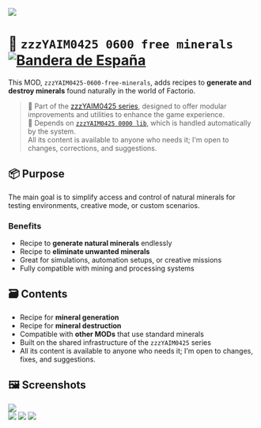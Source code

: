 ![](https://raw.githubusercontent.com/yaim0425/zzzYAIM0425-0600-free-minerals/main/thumbnail.png)

# 🧱 `zzzYAIM0425 0600 free minerals` [![Bandera de España](https://flagcdn.com/20x15/es.png)](https://github.com/yaim0425/zzzYAIM0425-0600-free-minerals/blob/main/Doc/README.md)

This MOD, `zzzYAIM0425-0600-free-minerals`, adds recipes to **generate and destroy minerals** found naturally in the world of Factorio.

> 🧩 Part of the [zzzYAIM0425 series](https://github.com/yaim0425), designed to offer modular improvements and utilities to enhance the game experience.  
> 🔧 Depends on [`zzzYAIM0425 0000 lib`](https://github.com/yaim0425/zzzYAIM0425-0000-lib), which is handled automatically by the system.  
> All its content is available to anyone who needs it; I'm open to changes, corrections, and suggestions.

## 📦 Purpose

The main goal is to simplify access and control of natural minerals for testing environments, creative mode, or custom scenarios.

### Benefits

- Recipe to **generate natural minerals** endlessly  
- Recipe to **eliminate unwanted minerals**  
- Great for simulations, automation setups, or creative missions  
- Fully compatible with mining and processing systems  

## 🗃️ Contents

- Recipe for **mineral generation**  
- Recipe for **mineral destruction**  
- Compatible with **other MODs** that use standard minerals  
- Built on the shared infrastructure of the `zzzYAIM0425` series  
- All its content is available to anyone who needs it; I'm open to changes, fixes, and suggestions.

## 🖼️ Screenshots

![](https://raw.githubusercontent.com/yaim0425/zzzYAIM0425-0600-free-minerals/main/Doc/base/(1).png)  
![](https://raw.githubusercontent.com/yaim0425/zzzYAIM0425-0600-free-minerals/main/Doc/base/(2).png)
![](https://raw.githubusercontent.com/yaim0425/zzzYAIM0425-0600-free-minerals/main/Doc/base/(3).png)
![](https://raw.githubusercontent.com/yaim0425/zzzYAIM0425-0600-free-minerals/main/Doc/base/(4).png)
